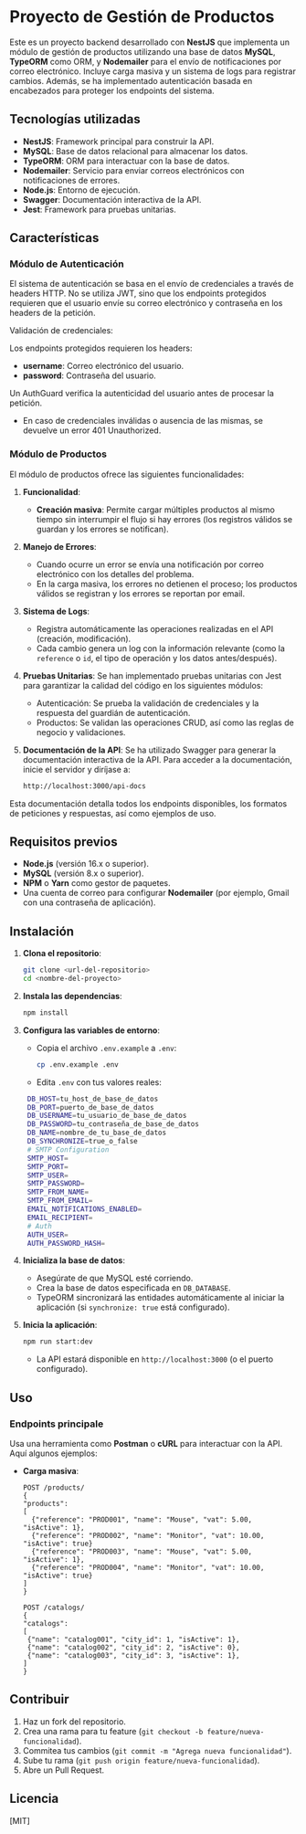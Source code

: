 # Proyecto de Gestión de Productos

Este es un proyecto backend desarrollado con **NestJS** que implementa un módulo de gestión de productos utilizando una base de datos **MySQL**, **TypeORM** como ORM, y **Nodemailer** para el envío de notificaciones por correo electrónico. Incluye carga masiva y un sistema de logs para registrar cambios. Además, se ha implementado autenticación basada en encabezados para proteger los endpoints del sistema.

## Tecnologías utilizadas

- **NestJS**: Framework principal para construir la API.
- **MySQL**: Base de datos relacional para almacenar los datos.
- **TypeORM**: ORM para interactuar con la base de datos.
- **Nodemailer**: Servicio para enviar correos electrónicos con notificaciones de errores.
- **Node.js**: Entorno de ejecución.
- **Swagger**: Documentación interactiva de la API.
- **Jest**: Framework para pruebas unitarias.

## Características

### Módulo de Autenticación
El sistema de autenticación se basa en el envío de credenciales a través de headers HTTP. No se utiliza JWT, sino que los endpoints protegidos requieren que el usuario envíe su correo electrónico y contraseña en los headers de la petición.

Validación de credenciales:

Los endpoints protegidos requieren los headers:
- **username**: Correo electrónico del usuario.
- **password**: Contraseña del usuario.

Un AuthGuard verifica la autenticidad del usuario antes de procesar la petición.

- En caso de credenciales inválidas o ausencia de las mismas, se devuelve un error 401 Unauthorized.

### Módulo de Productos
El módulo de productos ofrece las siguientes funcionalidades:

1. **Funcionalidad**:
   - **Creación masiva**: Permite cargar múltiples productos al mismo tiempo sin interrumpir el flujo si hay errores (los registros válidos se guardan y los errores se notifican).

2. **Manejo de Errores**:
   - Cuando ocurre un error se envía una notificación por correo electrónico con los detalles del problema.
   - En la carga masiva, los errores no detienen el proceso; los productos válidos se registran y los errores se reportan por email.

3. **Sistema de Logs**:
   - Registra automáticamente las operaciones realizadas en el API (creación, modificación).
   - Cada cambio genera un log con la información relevante (como la `reference` o `id`, el tipo de operación y los datos antes/después).

4. **Pruebas Unitarias**:
  Se han implementado pruebas unitarias con Jest para garantizar la calidad del código en los siguientes módulos:
    - Autenticación: Se prueba la validación de credenciales y la respuesta del guardián de autenticación.
    - Productos: Se validan las operaciones CRUD, así como las reglas de negocio y validaciones.

5. **Documentación de la API**:
  Se ha utilizado Swagger para generar la documentación interactiva de la API. Para acceder a la documentación, inicie el servidor y diríjase a:
    ```bash
    http://localhost:3000/api-docs 
    ```

Esta documentación detalla todos los endpoints disponibles, los formatos de peticiones y respuestas, así como ejemplos de uso.

## Requisitos previos

- **Node.js** (versión 16.x o superior).
- **MySQL** (versión 8.x o superior).
- **NPM** o **Yarn** como gestor de paquetes.
- Una cuenta de correo para configurar **Nodemailer** (por ejemplo, Gmail con una contraseña de aplicación).

## Instalación

1. **Clona el repositorio**:
   ```bash
   git clone <url-del-repositorio>
   cd <nombre-del-proyecto>
   ```

2. **Instala las dependencias**:
   ```bash
   npm install
   ```

3. **Configura las variables de entorno**:
   - Copia el archivo `.env.example` a `.env`:
     ```bash
     cp .env.example .env
     ```
   - Edita `.env` con tus valores reales:
    ```bash
     DB_HOST=tu_host_de_base_de_datos
     DB_PORT=puerto_de_base_de_datos
     DB_USERNAME=tu_usuario_de_base_de_datos
     DB_PASSWORD=tu_contraseña_de_base_de_datos
     DB_NAME=nombre_de_tu_base_de_datos
     DB_SYNCHRONIZE=true_o_false
     # SMTP Configuration
     SMTP_HOST=
     SMTP_PORT=
     SMTP_USER=
     SMTP_PASSWORD=
     SMTP_FROM_NAME=
     SMTP_FROM_EMAIL=
     EMAIL_NOTIFICATIONS_ENABLED=
     EMAIL_RECIPIENT=
     # Auth
     AUTH_USER=
     AUTH_PASSWORD_HASH=
    ```

4. **Inicializa la base de datos**:
   - Asegúrate de que MySQL esté corriendo.
   - Crea la base de datos especificada en `DB_DATABASE`.
   - TypeORM sincronizará las entidades automáticamente al iniciar la aplicación (si `synchronize: true` está configurado).

5. **Inicia la aplicación**:
    ```bash
    npm run start:dev
    ```
   - La API estará disponible en `http://localhost:3000` (o el puerto configurado).

## Uso

### Endpoints principale
Usa una herramienta como **Postman** o **cURL** para interactuar con la API. Aquí algunos ejemplos:

- **Carga masiva**:
  ```
  POST /products/
  {
  "products":
  [
    {"reference": "PROD001", "name": "Mouse", "vat": 5.00, "isActive": 1},
    {"reference": "PROD002", "name": "Monitor", "vat": 10.00, "isActive": true}
    {"reference": "PROD003", "name": "Mouse", "vat": 5.00, "isActive": 1},
    {"reference": "PROD004", "name": "Monitor", "vat": 10.00, "isActive": true}
  ]
  }
   ```
   ```
  POST /catalogs/
  {
  "catalogs":
  [
    {"name": "catalog001", "city_id": 1, "isActive": 1},
    {"name": "catalog002", "city_id": 2, "isActive": 0},
    {"name": "catalog003", "city_id": 3, "isActive": 1},
  ]
  }
  ```

## Contribuir

1. Haz un fork del repositorio.
2. Crea una rama para tu feature (`git checkout -b feature/nueva-funcionalidad`).
3. Commitea tus cambios (`git commit -m "Agrega nueva funcionalidad"`).
4. Sube tu rama (`git push origin feature/nueva-funcionalidad`).
5. Abre un Pull Request.

## Licencia

[MIT]